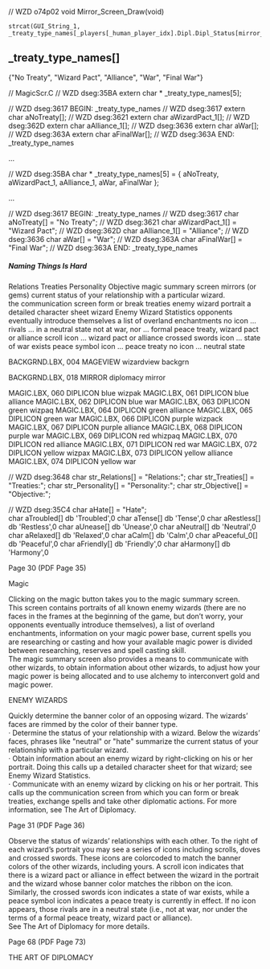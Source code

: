 





// WZD o74p02
void Mirror_Screen_Draw(void)

    strcat(GUI_String_1, _treaty_type_names[_players[_human_player_idx].Dipl.Dipl_Status[mirror_screen_player_idx]]);





## _treaty_type_names[]

{"No Treaty", "Wizard Pact", "Alliance", "War", "Final War"}



// MagicScr.C
// WZD dseg:35BA
extern char * _treaty_type_names[5];



// WZD dseg:3617                                                 BEGIN:  _treaty_type_names
// WZD dseg:3617
extern char aNoTreaty[];
// WZD dseg:3621
extern char aWizardPact_1[];
// WZD dseg:362D
extern char aAlliance_1[];
// WZD dseg:3636
extern char aWar[];
// WZD dseg:363A
extern char aFinalWar[];
// WZD dseg:363A                                                 END:  _treaty_type_names

...

// WZD dseg:35BA
char * _treaty_type_names[5] =
{
    aNoTreaty,
    aWizardPact_1,
    aAlliance_1,
    aWar,
    aFinalWar
};

...

// WZD dseg:3617                                                 BEGIN:  _treaty_type_names
// WZD dseg:3617
char aNoTreaty[] = "No Treaty";
// WZD dseg:3621
char aWizardPact_1[] = "Wizard Pact";
// WZD dseg:362D
char aAlliance_1[] = "Alliance";
// WZD dseg:3636
char aWar[] = "War";
// WZD dseg:363A
char aFinalWar[] = "Final War";
// WZD dseg:363A                                                 END:  _treaty_type_names





##### Naming Things Is Hard

Relations
Treaties
Personality
Objective
magic summary screen
mirrors (or gems)
current status of your relationship with a particular wizard.  
the communication screen
form or break treaties
enemy wizard
portrait
a detailed character sheet
wizard
Enemy Wizard Statistics
opponents eventually introduce themselves
a list of overland enchantments
no icon ... rivals ... in a neutral state
not at war, nor ... formal peace treaty, wizard pact or alliance
scroll icon ... wizard pact or alliance
crossed swords icon ... state of war exists
peace symbol icon ... peace treaty
no icon ... neutral state


BACKGRND.LBX, 004  MAGEVIEW    wizardview backgrn

BACKGRND.LBX, 018  MIRROR      diplomacy mirror


MAGIC.LBX,  060     DIPLICON   blue wizpak
MAGIC.LBX,  061     DIPLICON   blue alliance
MAGIC.LBX,  062     DIPLICON   blue war
MAGIC.LBX,  063     DIPLICON   green wizpaq
MAGIC.LBX,  064     DIPLICON   green alliance
MAGIC.LBX,  065     DIPLICON   green war
MAGIC.LBX,  066     DIPLICON   purple wizpack
MAGIC.LBX,  067     DIPLICON   purple alliance
MAGIC.LBX,  068     DIPLICON   purple war
MAGIC.LBX,  069     DIPLICON   red whizpaq
MAGIC.LBX,  070     DIPLICON   red alliance
MAGIC.LBX,  071     DIPLICON   red war
MAGIC.LBX,  072     DIPLICON   yellow wizpax
MAGIC.LBX,  073     DIPLICON   yellow alliance
MAGIC.LBX,  074     DIPLICON    yellow war


// WZD dseg:3648
char str_Relations[] = "Relations:";
char str_Treaties[] = "Treaties:";
char str_Personality[] = "Personality:";
char str_Objective[] = "Objective:";

// WZD dseg:35C4
char aHate[] = "Hate";                         
char aTroubled[]  db 'Troubled',0
char aTense[]  db 'Tense',0
char aRestless[]  db 'Restless',0
char aUnease[]  db 'Unease',0
char aNeutral[]  db 'Neutral',0
char aRelaxed[]  db 'Relaxed',0
char aCalm[]  db 'Calm',0
char aPeaceful_0[]  db 'Peaceful',0
char aFriendly[]  db 'Friendly',0
char aHarmony[]  db 'Harmony',0


Page 30  (PDF Page 35)

Magic

Clicking on the magic button takes you to the magic summary screen.  
This screen contains portraits of all known enemy wizards (there are no faces in the frames at the beginning of the game, but don’t worry, your opponents eventually introduce themselves), a list of overland enchantments, information on your magic power base, current spells you are researching or casting and how your available magic power is divided between researching, reserves and spell casting skill.  
The magic summary screen also provides a means to communicate with other wizards, to obtain information about other wizards, to adjust how your magic power is being allocated and to use alchemy to interconvert gold and magic power.  

ENEMY WIZARDS

Quickly determine the banner color of an opposing wizard. The wizards’ faces are rimmed by the color of their banner type.  
· Determine the status of your relationship with a wizard. Below the wizards’ faces, phrases like "neutral" or "hate" summarize the current status of your relationship with a particular wizard.  
· Obtain information about an enemy wizard by right-clicking on his or her portrait. Doing this calls up a detailed character sheet for that wizard; see Enemy Wizard Statistics.  
· Communicate with an enemy wizard by clicking on his or her portrait. This calls up the communication screen from which you can form or break treaties, exchange spells and take other diplomatic actions. For more information, see The Art of Diplomacy.  


Page 31  (PDF Page 36)

Observe the status of wizards’ relationships with each other. To the
right of each wizard’s portrait you may see a series of icons
including scrolls, doves and crossed swords. These icons are colorcoded
to match the banner colors of the other wizards, including
yours. A scroll icon indicates that there is a wizard pact or alliance
in effect between the wizard in the portrait and the wizard whose
banner color matches the ribbon on the icon. Similarly, the crossed
swords icon indicates a state of war exists, while a peace symbol
icon indicates a peace treaty is currently in effect. If no icon
appears, those rivals are in a neutral state (i.e., not at war, nor
under the terms of a formal peace treaty, wizard pact or alliance).  
See The Art of Diplomacy for more details.  


Page 68  (PDF Page 73)

THE ART OF DIPLOMACY

